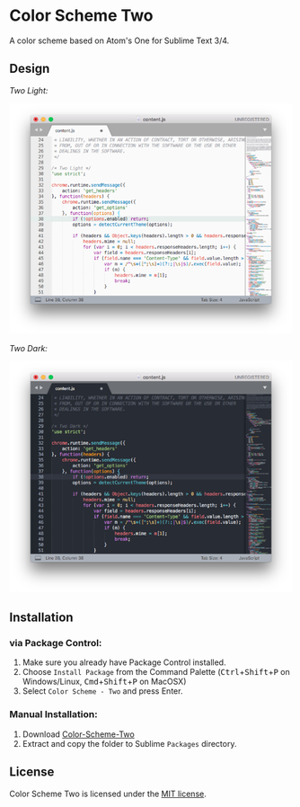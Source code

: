 # Color Scheme Two

A color scheme based on Atom's One for Sublime Text 3/4.


## Design

_Two Light:_

![Two Light](https://raw.githubusercontent.com/bitst0rm-pub/meta/master/color-scheme-two/two-light.png)

_Two Dark:_

![Two Dark](https://raw.githubusercontent.com/bitst0rm-pub/meta/master/color-scheme-two/two-dark.png)


## Installation

### via Package Control:

1. Make sure you already have Package Control installed.
2. Choose `Install Package` from the Command Palette (<kbd>Ctrl</kbd>+<kbd>Shift</kbd>+<kbd>P</kbd> on Windows/Linux, <kbd>Cmd</kbd>+<kbd>Shift</kbd>+<kbd>P</kbd> on MacOSX)
3. Select `Color Scheme - Two` and press Enter.

### Manual Installation:

1. Download [Color-Scheme-Two](https://github.com/bitst0rm-pub/color-scheme-two)
2. Extract and copy the folder to Sublime `Packages` directory.


## License

Color Scheme Two is licensed under the [MIT license](https://github.com/bitst0rm-pub/color-scheme-two/blob/master/LICENSE).
